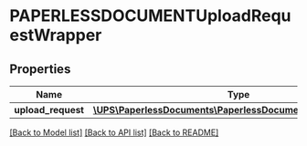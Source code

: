 # PAPERLESSDOCUMENTUploadRequestWrapper

## Properties
Name | Type | Description | Notes
------------ | ------------- | ------------- | -------------
**upload_request** | [**\UPS\PaperlessDocuments\PaperlessDocuments\UploadRequest**](UploadRequest.md) |  | 

[[Back to Model list]](../../README.md#documentation-for-models) [[Back to API list]](../../README.md#documentation-for-api-endpoints) [[Back to README]](../../README.md)

